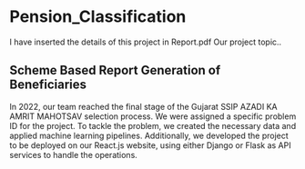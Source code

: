 # Pension_Classification
I have inserted the details of this project in Report.pdf
Our project topic..
## Scheme Based Report Generation of Beneficiaries

In 2022, our team reached the final stage of the Gujarat SSIP AZADI KA AMRIT MAHOTSAV selection process. We were assigned a specific problem ID for the project. To tackle the problem, we created the necessary data and applied machine learning pipelines. Additionally, we developed the project to be deployed on our React.js website, using either Django or Flask as API services to handle the operations.